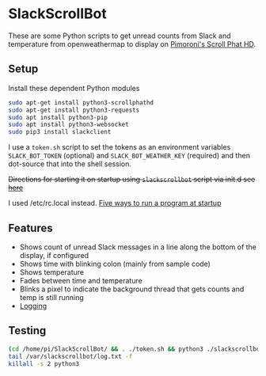 # SlackScrollBot

These are some Python scripts to get unread counts from Slack and temperature from openweathermap to display on [Pimoroni's Scroll Phat HD](https://shop.pimoroni.com/products/scroll-phat-hd).

## Setup

Install these dependent Python modules

```bash
sudo apt-get install python3-scrollphathd
sudo apt-get install python3-requests
sudo apt install python3-pip
sudo apt install python3-websocket
sudo pip3 install slackclient
```

I use a `token.sh` script to set the tokens as an environment variables `SLACK_BOT_TOKEN` (optional) and `SLACK_BOT_WEATHER_KEY` (required) and then dot-source that into the shell session.

~~Directions for starting it on startup using `slackscrollbot` script via init.d see
[here](http://www.stuffaboutcode.com/2012/06/raspberry-pi-run-program-at-start-up.html)~~

I used /etc/rc.local instead. [Five ways to run a program at startup](https://www.dexterindustries.com/howto/run-a-program-on-your-raspberry-pi-at-startup/)

## Features

* Shows count of unread Slack messages in a line along the bottom of the display, if configured
* Shows time with blinking colon (mainly from sample code)
* Shows temperature
* Fades between time and temperature
* Blinks a pixel to indicate the background thread that gets counts and temp is still running
* [Logging](https://docs.python.org/3/howto/logging.html#logging-basic-tutorial)

## Testing

```bash
(cd /home/pi/SlackScrollBot/ && . ./token.sh && python3 ./slackscrollbot.py --logLevel=Debug 2>&1 > /var/slackscrollbot/std.log ) &
tail /var/slackscrollbot/log.txt -f
killall -s 2 python3

```
